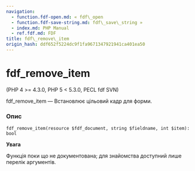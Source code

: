 ```yaml
---
navigation:
  - function.fdf-open.md: « fdf\_open
  - function.fdf-save-string.md: fdf\_save\_string »
  - index.md: PHP Manual
  - ref.fdf.md: FDF
title: fdf\_remove\_item
origin_hash: ddf652f5224dc9f1fa9671347921941ca401ea50
---
```

# fdf\_remove\_item

(PHP 4 >= 4.3.0, PHP 5 < 5.3.0, PECL fdf SVN)

fdf\_remove\_item — Встановлює цільовий кадр для форми.

### Опис

```methodsynopsis
fdf_remove_item(resource $fdf_document, string $fieldname, int $item): bool
```

**Увага**

Функція поки що не документована; для знайомства доступний лише перелік аргументів.
